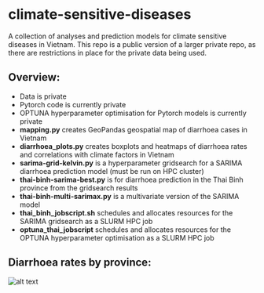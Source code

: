 # climate-sensitive-diseases

A collection of analyses and prediction models for climate sensitive diseases in Vietnam. This repo is a public version of a larger private repo, as there are restrictions in place for the private data being used.

## Overview:
 - Data is private
 - Pytorch code is currently private
 - OPTUNA hyperparameter optimisation for Pytorch models is currently private
 - **mapping.py** creates GeoPandas geospatial map of diarrhoea cases in Vietnam
 - **diarrhoea_plots.py** creates boxplots and heatmaps of diarrhoea rates and correlations with climate factors in Vietnam
 - **sarima-grid-kelvin.py** is a hyperparameter gridsearch for a SARIMA diarrhoea prediction model (must be run on HPC cluster)
 - **thai-binh-sarima-best.py** is for diarrhoea prediction in the Thai Binh province from the gridsearch results
 - **thai-binh-multi-sarimax.py** is a multivariate version of the SARIMA model
 - **thai_binh_jobscript.sh** schedules and allocates resources for the SARIMA gridsearch as a SLURM HPC job
 - **optuna_thai_jobscript** schedules and allocates resources for the OPTUNA hyperparameter optimisation as a SLURM HPC job

## Diarrhoea rates by province:
![alt text](https://github.com/mullach/climate-sensitive-diseases/blob/main/Figures/diarrhoea_rates_by_province.png?raw=true)

